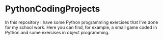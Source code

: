 # PythonCodingProjects

In this repository I have some Python programming exercises that I've done for my school work. 
Here you can find, for example, a small game coded in Python and some exercises in object programming.
